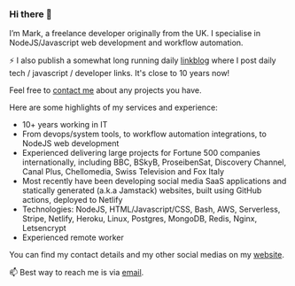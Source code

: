 ### Hi there 👋

I’m Mark, a freelance developer originally from the UK. I specialise in NodeJS/Javascript web development and workflow automation. 

⚡ I also publish a somewhat long running daily [linkblog](https://links.markjgsmith.com) where I post daily tech / javascript / developer links. It's close to 10 years now!

Feel free to [contact me](markjgsmith@gmail.com) about any projects you have. 

Here are some highlights of my services and experience:

- 10+ years working in IT
- From devops/system tools, to workflow automation integrations, to NodeJS web development
- Experienced delivering large projects for Fortune 500 companies internationally, including BBC, BSkyB, ProseibenSat, Discovery Channel, Canal Plus, Chellomedia, Swiss Television and Fox Italy
- Most recently have been developing social media SaaS applications and statically generated (a.k.a Jamstack) websites, built using GitHub actions, deployed to Netlify
- Technologies: NodeJS, HTML/Javascript/CSS, Bash, AWS, Serverless, Stripe, Netlify, Heroku, Linux, Postgres, MongoDB, Redis, Nginx, Letsencrypt
- Experienced remote worker

You can find my contact details and my other social medias on my [website](https://markjgsmith.com).

📫 Best way to reach me is via [email](markjgsmith@gmail.com).

<!--
**mjgs/mjgs** is a ✨ _special_ ✨ repository because its `README.md` (this file) appears on your GitHub profile.

Here are some ideas to get you started:

- 🔭 I’m currently working on ...
- 🌱 I’m currently learning ...
- 👯 I’m looking to collaborate on ...
- 🤔 I’m looking for help with ...
- 💬 Ask me about ...
- 📫 How to reach me: ...
- 😄 Pronouns: ...
- ⚡ Fun fact: ...
-->

